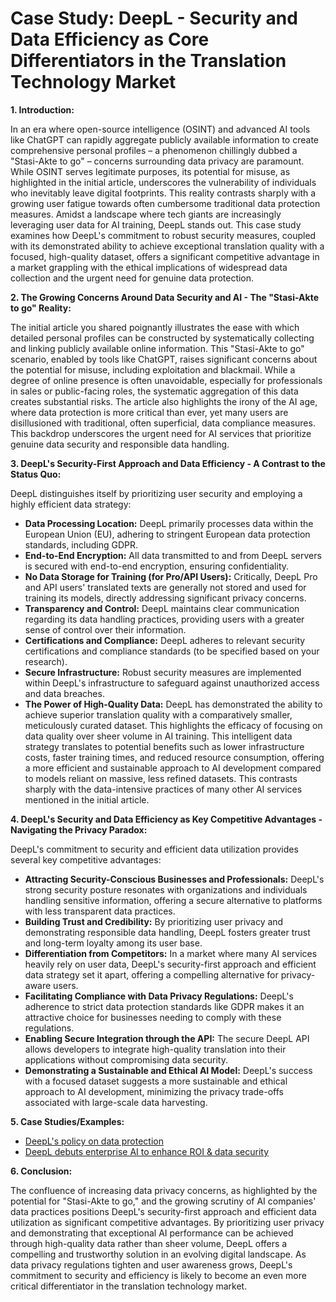 # Case Study: DeepL - Security and Data Efficiency as Core Differentiators in the Translation Technology Market

**1. Introduction:**

In an era where open-source intelligence (OSINT) and advanced AI tools like ChatGPT can rapidly aggregate publicly available information to create comprehensive personal profiles – a phenomenon chillingly dubbed a "Stasi-Akte to go" – concerns surrounding data privacy are paramount. While OSINT serves legitimate purposes, its potential for misuse, as highlighted in the initial article, underscores the vulnerability of individuals who inevitably leave digital footprints. This reality contrasts sharply with a growing user fatigue towards often cumbersome traditional data protection measures. Amidst a landscape where tech giants are increasingly leveraging user data for AI training, DeepL stands out. This case study examines how DeepL's commitment to robust security measures, coupled with its demonstrated ability to achieve exceptional translation quality with a focused, high-quality dataset, offers a significant competitive advantage in a market grappling with the ethical implications of widespread data collection and the urgent need for genuine data protection.

**2. The Growing Concerns Around Data Security and AI - The "Stasi-Akte to go" Reality:**

The initial article you shared poignantly illustrates the ease with which detailed personal profiles can be constructed by systematically collecting and linking publicly available online information. This "Stasi-Akte to go" scenario, enabled by tools like ChatGPT, raises significant concerns about the potential for misuse, including exploitation and blackmail. While a degree of online presence is often unavoidable, especially for professionals in sales or public-facing roles, the systematic aggregation of this data creates substantial risks. The article also highlights the irony of the AI age, where data protection is more critical than ever, yet many users are disillusioned with traditional, often superficial, data compliance measures. This backdrop underscores the urgent need for AI services that prioritize genuine data security and responsible data handling.

**3. DeepL's Security-First Approach and Data Efficiency - A Contrast to the Status Quo:**

DeepL distinguishes itself by prioritizing user security and employing a highly efficient data strategy:

- **Data Processing Location:** DeepL primarily processes data within the European Union (EU), adhering to stringent European data protection standards, including GDPR.
- **End-to-End Encryption:** All data transmitted to and from DeepL servers is secured with end-to-end encryption, ensuring confidentiality.
- **No Data Storage for Training (for Pro/API Users):** Critically, DeepL Pro and API users' translated texts are generally not stored and used for training its models, directly addressing significant privacy concerns.
- **Transparency and Control:** DeepL maintains clear communication regarding its data handling practices, providing users with a greater sense of control over their information.
- **Certifications and Compliance:** DeepL adheres to relevant security certifications and compliance standards (to be specified based on your research).
- **Secure Infrastructure:** Robust security measures are implemented within DeepL's infrastructure to safeguard against unauthorized access and data breaches.
- **The Power of High-Quality Data:** DeepL has demonstrated the ability to achieve superior translation quality with a comparatively smaller, meticulously curated dataset. This highlights the efficacy of focusing on data quality over sheer volume in AI training. This intelligent data strategy translates to potential benefits such as lower infrastructure costs, faster training times, and reduced resource consumption, offering a more efficient and sustainable approach to AI development compared to models reliant on massive, less refined datasets. This contrasts sharply with the data-intensive practices of many other AI services mentioned in the initial article.

**4. DeepL's Security and Data Efficiency as Key Competitive Advantages - Navigating the Privacy Paradox:**

DeepL's commitment to security and efficient data utilization provides several key competitive advantages:

- **Attracting Security-Conscious Businesses and Professionals:** DeepL's strong security posture resonates with organizations and individuals handling sensitive information, offering a secure alternative to platforms with less transparent data practices.
- **Building Trust and Credibility:** By prioritizing user privacy and demonstrating responsible data handling, DeepL fosters greater trust and long-term loyalty among its user base.
- **Differentiation from Competitors:** In a market where many AI services heavily rely on user data, DeepL's security-first approach and efficient data strategy set it apart, offering a compelling alternative for privacy-aware users.
- **Facilitating Compliance with Data Privacy Regulations:** DeepL's adherence to strict data protection standards like GDPR makes it an attractive choice for businesses needing to comply with these regulations.
- **Enabling Secure Integration through the API:** The secure DeepL API allows developers to integrate high-quality translation into their applications without compromising data security.
- **Demonstrating a Sustainable and Ethical AI Model:** DeepL's success with a focused dataset suggests a more sustainable and ethical approach to AI development, minimizing the privacy trade-offs associated with large-scale data harvesting.

**5. Case Studies/Examples:**

- [DeepL's policy on data protection](https://www.deepl.com/en/pro-privacy_info?utm_term=&utm_campaign=DE%7CPMAX%7CC%7CEnglish&utm_source=google&utm_medium=paid&hsa_acc=1083354268&hsa_cam=21575885684&hsa_grp=&hsa_ad=&hsa_src=x&hsa_tgt=&hsa_kw=&hsa_mt=&hsa_net=adwords&hsa_ver=3&gad_source=1&gad_campaignid=21579556303&gbraid=0AAAAABbqoWBj8hNdVSQvz_qSNBI3xputT&gclid=Cj0KCQjwrPHABhCIARIsAFW2XBPEkBiQxxHM1KYUSQr7k--doiCBJcp_K64vlyWxlhSQdG1irTo0G2gaAtMkEALw_wcB)
- [DeepL debuts enterprise AI to enhance ROI & data security](https://securitybrief.co.nz/story/deepl-debuts-enterprise-ai-to-enhance-roi-data-security)

**6. Conclusion:**

The confluence of increasing data privacy concerns, as highlighted by the potential for "Stasi-Akte to go," and the growing scrutiny of AI companies' data practices positions DeepL's security-first approach and efficient data utilization as significant competitive advantages. By prioritizing user privacy and demonstrating that exceptional AI performance can be achieved through high-quality data rather than sheer volume, DeepL offers a compelling and trustworthy solution in an evolving digital landscape. As data privacy regulations tighten and user awareness grows, DeepL's commitment to security and efficiency is likely to become an even more critical differentiator in the translation technology market.
